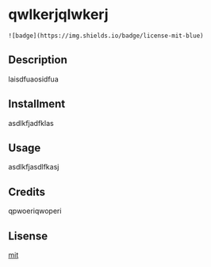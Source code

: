 
  # qwlkerjqlwkerj
  
    ![badge](https://img.shields.io/badge/license-mit-blue)

    

  ## Description

  laisdfuaosidfua

  ## Installment

  asdlkfjadfklas

  ## Usage

  asdlkfjasdlfkasj

  ## Credits

  qpwoeriqwoperi

  ## Lisense

  [mit](https://choosealicense.com/licenses/mit)

